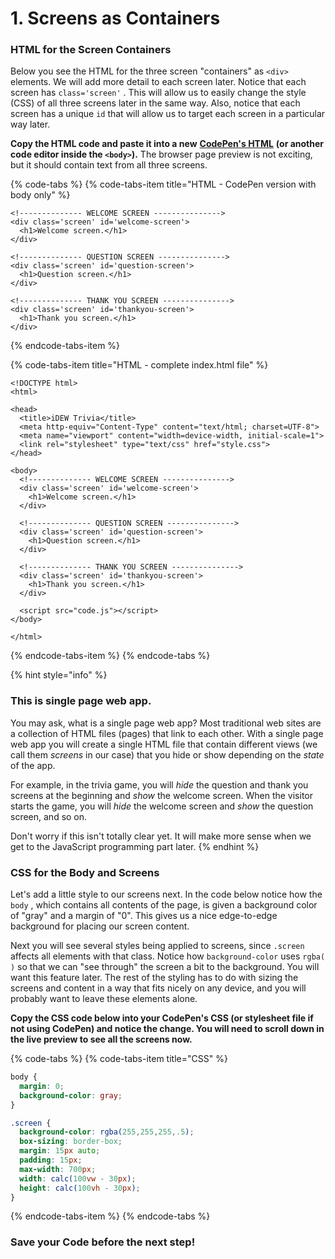 # 1. Screens as Containers

### HTML for the Screen Containers

Below you see the HTML for the three screen "containers" as `<div>` elements. We will add more detail to each screen later. Notice that each screen has `class='screen'` . This will allow us to easily change the style \(CSS\) of all three screens later in the same way. Also, notice that each screen has a unique `id` that will allow us to target each screen in a particular way later. 

**Copy the HTML code and paste it into a new** [**CodePen's HTML**](https://codepen.io/pen/) **\(or another code editor inside the `<body>`\).** The browser page preview is not exciting, but it should contain text from all three screens.

{% code-tabs %}
{% code-tabs-item title="HTML - CodePen version with body only" %}
```markup
<!-------------- WELCOME SCREEN --------------->
<div class='screen' id='welcome-screen'>
  <h1>Welcome screen.</h1>
</div>

<!-------------- QUESTION SCREEN --------------->
<div class='screen' id='question-screen'>
  <h1>Question screen.</h1>
</div>

<!-------------- THANK YOU SCREEN --------------->
<div class='screen' id='thankyou-screen'>
  <h1>Thank you screen.</h1>
</div>
```
{% endcode-tabs-item %}

{% code-tabs-item title="HTML - complete index.html file" %}
```markup
<!DOCTYPE html>
<html>

<head>
  <title>iDEW Trivia</title>
  <meta http-equiv="Content-Type" content="text/html; charset=UTF-8">
  <meta name="viewport" content="width=device-width, initial-scale=1">
  <link rel="stylesheet" type="text/css" href="style.css">
</head>

<body>
  <!-------------- WELCOME SCREEN --------------->
  <div class='screen' id='welcome-screen'>
    <h1>Welcome screen.</h1>
  </div>

  <!-------------- QUESTION SCREEN --------------->
  <div class='screen' id='question-screen'>
    <h1>Question screen.</h1>
  </div>

  <!-------------- THANK YOU SCREEN --------------->
  <div class='screen' id='thankyou-screen'>
    <h1>Thank you screen.</h1>
  </div>
  
  <script src="code.js"></script>
</body>

</html>
```
{% endcode-tabs-item %}
{% endcode-tabs %}

>

{% hint style="info" %}
### **This is single page web app.** 

You may ask, what is a single page web app? Most traditional web sites are a collection of HTML files \(pages\) that link to each other. With a single page web app you will create a single HTML file that contain different views \(we call them _screens_ in our case\) that you hide or show depending on the _state_ of the app. 

For example, in the trivia game, you will _hide_ the question and thank you screens at the beginning and _show_ the welcome screen. When the visitor starts the game, you will _hide_ the welcome screen and _show_ the question screen, and so on.

Don't worry if this isn't totally clear yet. It will make more sense when we get to the JavaScript programming part later.
{% endhint %}



### CSS for the Body and Screens

Let's add a little style to our screens next. In the code below notice how the `body` , which contains all contents of the page, is given a background color of "gray" and a margin of "0". This gives us a nice edge-to-edge background for placing our screen content. 

Next you will see several styles being applied to screens, since `.screen` affects all elements with that class. Notice how `background-color` uses `rgba( )` so that we can "see through" the screen a bit to the background. You will want this feature later. The rest of the styling has to do with sizing the screens and content in a way that fits nicely on any device, and you will probably want to leave these elements alone.

**Copy the CSS code below into your CodePen's CSS \(or stylesheet file if not using CodePen\) and notice the change. You will need to scroll down in the live preview to see all the screens now.**

{% code-tabs %}
{% code-tabs-item title="CSS" %}
```css
body {
  margin: 0;
  background-color: gray;
}

.screen {
  background-color: rgba(255,255,255,.5);
  box-sizing: border-box;
  margin: 15px auto;
  padding: 15px;
  max-width: 700px;
  width: calc(100vw - 30px);
  height: calc(100vh - 30px);
}
```
{% endcode-tabs-item %}
{% endcode-tabs %}

### **Save your Code before the next step!**



